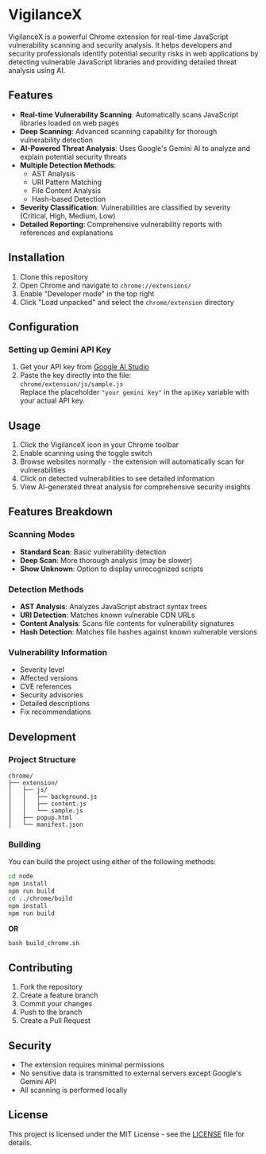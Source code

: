 # VigilanceX

VigilanceX is a powerful Chrome extension for real-time JavaScript vulnerability scanning and security analysis. It helps developers and security professionals identify potential security risks in web applications by detecting vulnerable JavaScript libraries and providing detailed threat analysis using AI.

## Features

- **Real-time Vulnerability Scanning**: Automatically scans JavaScript libraries loaded on web pages
- **Deep Scanning**: Advanced scanning capability for thorough vulnerability detection
- **AI-Powered Threat Analysis**: Uses Google's Gemini AI to analyze and explain potential security threats
- **Multiple Detection Methods**: 
  - AST Analysis
  - URI Pattern Matching
  - File Content Analysis
  - Hash-based Detection
- **Severity Classification**: Vulnerabilities are classified by severity (Critical, High, Medium, Low)
- **Detailed Reporting**: Comprehensive vulnerability reports with references and explanations

## Installation

1. Clone this repository
2. Open Chrome and navigate to `chrome://extensions/`
3. Enable "Developer mode" in the top right
4. Click "Load unpacked" and select the `chrome/extension` directory

## Configuration

### Setting up Gemini API Key

1. Get your API key from [Google AI Studio](https://makersuite.google.com/app/apikey)
2. Paste the key directly into the file:  
   `chrome/extension/js/sample.js`  
   Replace the placeholder `"your gemini key"` in the `apiKey` variable with your actual API key.

## Usage

1. Click the VigilanceX icon in your Chrome toolbar
2. Enable scanning using the toggle switch
3. Browse websites normally - the extension will automatically scan for vulnerabilities
4. Click on detected vulnerabilities to see detailed information
5. View AI-generated threat analysis for comprehensive security insights

## Features Breakdown

### Scanning Modes

- **Standard Scan**: Basic vulnerability detection
- **Deep Scan**: More thorough analysis (may be slower)
- **Show Unknown**: Option to display unrecognized scripts

### Detection Methods

- **AST Analysis**: Analyzes JavaScript abstract syntax trees
- **URI Detection**: Matches known vulnerable CDN URLs
- **Content Analysis**: Scans file contents for vulnerability signatures
- **Hash Detection**: Matches file hashes against known vulnerable versions

### Vulnerability Information

- Severity level
- Affected versions
- CVE references
- Security advisories
- Detailed descriptions
- Fix recommendations

## Development

### Project Structure

```
chrome/
├── extension/
│   ├── js/
│   │   ├── background.js
│   │   ├── content.js
│   │   └── sample.js
│   ├── popup.html
│   └── manifest.json
```

### Building

You can build the project using either of the following methods:

```bash
cd node
npm install
npm run build
cd ../chrome/build
npm install
npm run build
```

**OR**

```bash
bash build_chrome.sh
```

## Contributing

1. Fork the repository
2. Create a feature branch
3. Commit your changes
4. Push to the branch
5. Create a Pull Request

## Security

- The extension requires minimal permissions
- No sensitive data is transmitted to external servers except Google's Gemini API
- All scanning is performed locally

## License

This project is licensed under the MIT License - see the [LICENSE](LICENSE) file for details.
